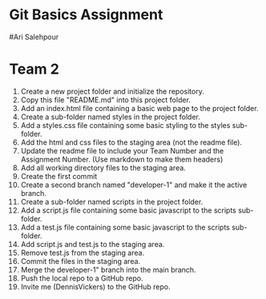 # Git Basics Assignment
#Ari Salehpour
# Team 2

1. Create a new project folder and initialize the repository.
2. Copy this file "README.md" into this project folder.
3. Add an index.html file containing a basic web page to the project folder.
4. Create a sub-folder named styles in the project folder.
5. Add a styles.css file containing some basic styling to the styles sub-folder.
6. Add the html and css files to the staging area (not the readme file).
7. Update the readme file to include your Team Number and the Assignment Number. (Use markdown to make them headers)
8. Add all working directory files to the staging area.
9. Create the first commit
10. Create a second branch named "developer-1" and make it the active branch.
11. Create a sub-folder named scripts in the project folder.
12. Add a script.js file containing some basic javascript to the scripts sub-folder.
13. Add a test.js file containing some basic javascript to the scripts sub-folder.
14. Add script.js and test.js to the staging area.
15. Remove test.js from the staging area.
16. Commit the files in the staging area.
17. Merge the developer-1" branch into the main branch.
18. Push the local repo to a GitHub repo.
19. Invite me (DennisVickers) to the GitHub repo.
